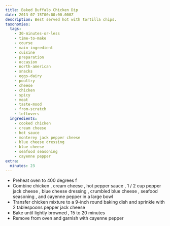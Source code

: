 ```yaml
---
title: Baked Buffalo Chicken Dip
date: 2013-07-15T00:00:00.000Z
description: Best served hot with tortilla chips.
taxonomies:
  tags:
    - 30-minutes-or-less
    - time-to-make
    - course
    - main-ingredient
    - cuisine
    - preparation
    - occasion
    - north-american
    - snacks
    - eggs-dairy
    - poultry
    - cheese
    - chicken
    - spicy
    - meat
    - taste-mood
    - from-scratch
    - leftovers
  ingredients:
    - cooked chicken
    - cream cheese
    - hot sauce
    - monterey jack pepper cheese
    - blue cheese dressing
    - blue cheese
    - seafood seasoning
    - cayenne pepper
extra:
  minutes: 23
---
```

 - Preheat oven to 400 degrees f
 - Combine chicken , cream cheese , hot pepper sauce , 1 / 2 cup pepper jack cheese , blue cheese dressing , crumbled blue cheese , seafood seasoning , and cayenne pepper in a large bowl
 - Transfer chicken mixture to a 9-inch round baking dish and sprinkle with 2 tablespoons pepper jack cheese
 - Bake until lightly browned , 15 to 20 minutes
 - Remove from oven and garnish with cayenne pepper
